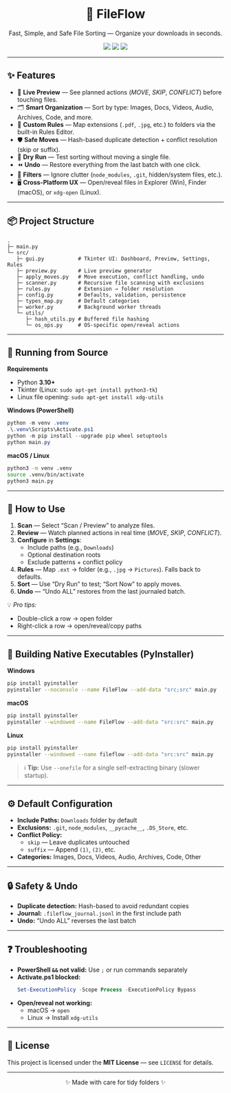 <h1 align="center">📂 FileFlow</h1>
<p align="center">
Fast, Simple, and Safe File Sorting — Organize your downloads in seconds.
</p>

<p align="center">
  <img src="https://img.shields.io/badge/Python-3.10+-blue.svg">
  <img src="https://img.shields.io/badge/Platform-Windows%20|%20macOS%20|%20Linux-lightgrey.svg">
  <img src="https://img.shields.io/badge/License-MIT-green.svg">
</p>

---

## ✨ Features

- 🔎 **Live Preview** — See planned actions (*MOVE*, *SKIP*, *CONFLICT*) before touching files.  
- 🗂 **Smart Organization** — Sort by type: Images, Docs, Videos, Audio, Archives, Code, and more.  
- 🧩 **Custom Rules** — Map extensions (`.pdf`, `.jpg`, etc.) to folders via the built-in Rules Editor.  
- 🛡 **Safe Moves** — Hash-based duplicate detection + conflict resolution (skip or suffix).  
- 🧪 **Dry Run** — Test sorting without moving a single file.  
- ⏪ **Undo** — Restore everything from the last batch with one click.  
- 🧱 **Filters** — Ignore clutter (`node_modules`, `.git`, hidden/system files, etc.).  
- 🖥 **Cross-Platform UX** — Open/reveal files in Explorer (Win), Finder (macOS), or `xdg-open` (Linux).  

---

## 📦 Project Structure

```plaintext
.
├─ main.py
└─ src/
   ├─ gui.py           # Tkinter UI: Dashboard, Preview, Settings, Rules
   ├─ preview.py       # Live preview generator
   ├─ apply_moves.py   # Move execution, conflict handling, undo
   ├─ scanner.py       # Recursive file scanning with exclusions
   ├─ rules.py         # Extension → folder resolution
   ├─ config.py        # Defaults, validation, persistence
   ├─ types_map.py     # Default categories
   ├─ worker.py        # Background worker threads
   └─ utils/
      ├─ hash_utils.py # Buffered file hashing
      └─ os_ops.py     # OS-specific open/reveal actions
```

---

## 🚀 Running from Source

**Requirements**
- Python **3.10+**
- Tkinter (Linux: `sudo apt-get install python3-tk`)
- Linux file opening: `sudo apt-get install xdg-utils`

**Windows (PowerShell)**  
```powershell
python -m venv .venv
.\.venv\Scripts\Activate.ps1
python -m pip install --upgrade pip wheel setuptools
python main.py
```

**macOS / Linux**  
```bash
python3 -m venv .venv
source .venv/bin/activate
python3 main.py
```

---

## 🧭 How to Use

1. **Scan** — Select “Scan / Preview” to analyze files.  
2. **Review** — Watch planned actions in real time (*MOVE*, *SKIP*, *CONFLICT*).  
3. **Configure** in **Settings**:
   - Include paths (e.g., `Downloads`)
   - Optional destination roots
   - Exclude patterns + conflict policy
4. **Rules** — Map `.ext` → folder (e.g., `.jpg` → `Pictures`). Falls back to defaults.  
5. **Sort** — Use “Dry Run” to test; “Sort Now” to apply moves.  
6. **Undo** — “Undo ALL” restores from the last journaled batch.

💡 *Pro tips:*  
- Double-click a row → open folder  
- Right-click a row → open/reveal/copy paths  

---

## 🧰 Building Native Executables (PyInstaller)

**Windows**
```bash
pip install pyinstaller
pyinstaller --noconsole --name FileFlow --add-data "src;src" main.py
```

**macOS**
```bash
pip install pyinstaller
pyinstaller --windowed --name FileFlow --add-data "src:src" main.py
```

**Linux**
```bash
pip install pyinstaller
pyinstaller --windowed --name fileflow --add-data "src:src" main.py
```

> ℹ **Tip:** Use `--onefile` for a single self-extracting binary (slower startup).

---

## ⚙️ Default Configuration

- **Include Paths:** `Downloads` folder by default  
- **Exclusions:** `.git`, `node_modules`, `__pycache__`, `.DS_Store`, etc.  
- **Conflict Policy:**
  - `skip` — Leave duplicates untouched
  - `suffix` — Append `(1)`, `(2)`, etc.
- **Categories:** Images, Docs, Videos, Audio, Archives, Code, Other

---

## 🔒 Safety & Undo

- **Duplicate detection:** Hash-based to avoid redundant copies  
- **Journal:** `.fileflow_journal.jsonl` in the first include path  
- **Undo:** “Undo ALL” reverses the last batch

---

## ❓ Troubleshooting

- **PowerShell `&&` not valid:** Use `;` or run commands separately  
- **Activate.ps1 blocked:**  
  ```powershell
  Set-ExecutionPolicy -Scope Process -ExecutionPolicy Bypass
  ```
- **Open/reveal not working:**
  - macOS → `open`
  - Linux → Install `xdg-utils`

---

## 📄 License

This project is licensed under the **MIT License** — see `LICENSE` for details.

---

<p align="center">✨ Made with care for tidy folders ✨</p>
